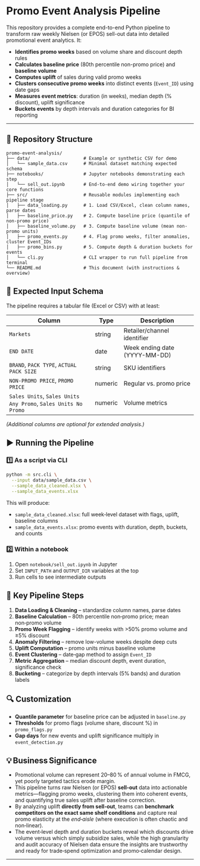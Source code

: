 # Promo Event Analysis Pipeline

This repository provides a complete end-to-end Python pipeline to transform raw weekly Nielsen (or EPOS) sell-out data into detailed promotional event analytics. It:

* **Identifies promo weeks** based on volume share and discount depth rules
* **Calculates baseline price** (80th percentile non-promo price) and **baseline volume**
* **Computes uplift** of sales during valid promo weeks
* **Clusters consecutive promo weeks** into distinct events (`Event_ID`) using date gaps
* **Measures event metrics**: duration (in weeks), median depth (% discount), uplift significance
* **Buckets events** by depth intervals and duration categories for BI reporting

---

## 📂 Repository Structure

```text
promo-event-analysis/
├── data/                    # Example or synthetic CSV for demo
│   └── sample_data.csv      # Minimal dataset matching expected schema
├── notebooks/               # Jupyter notebooks demonstrating each step
│   └── sell_out.ipynb       # End-to-end demo wiring together your core functions
├── src/                     # Reusable modules implementing each pipeline stage
│   ├── data_loading.py      # 1. Load CSV/Excel, clean column names, parse dates
│   ├── baseline_price.py    # 2. Compute baseline price (quantile of non-promo price)
│   ├── baseline_volume.py   # 3. Compute baseline volume (mean non-promo units)
│   ├── promo_events.py      # 4. Flag promo weeks, filter anomalies, cluster Event_IDs
│   ├── promo_bins.py        # 5. Compute depth & duration buckets for events
│   └── cli.py               # CLI wrapper to run full pipeline from terminal
└── README.md                # This document (with instructions & overview)
```

## 📝 Expected Input Schema

The pipeline requires a tabular file (Excel or CSV) with at least:

| Column                                                         | Type    | Description                   |
| -------------------------------------------------------------- | ------- | ----------------------------- |
| `Markets`                                                      | string  | Retailer/channel identifier   |
| `END DATE`                                                     | date    | Week ending date (YYYY-MM-DD) |
| `BRAND`, `PACK TYPE`, `ACTUAL PACK SIZE`                       | string  | SKU identifiers               |
| `NON-PROMO PRICE`, `PROMO PRICE`                               | numeric | Regular vs. promo price       |
| `Sales Units`, `Sales Units Any Promo`, `Sales Units No Promo` | numeric | Volume metrics                |

*(Additional columns are optional for extended analysis.)*

## ▶️ Running the Pipeline

### 1️⃣ As a script via CLI

```bash
python -m src.cli \
  --input data/sample_data.csv \
  --sample_data_cleaned.xlsx \
  --sample_data_events.xlsx
```

This will produce:

* `sample_data_cleaned.xlsx`: full week‑level dataset with flags, uplift, baseline columns
* `sample_data_events.xlsx`: promo events with duration, depth, buckets, and counts

### 2️⃣ Within a notebook

1. Open `notebook/sell_out.ipynb` in Jupyter
2. Set `INPUT_PATH` and `OUTPUT_DIR` variables at the top
3. Run cells to see intermediate outputs 

## 🧩 Key Pipeline Steps

1. **Data Loading & Cleaning** – standardize column names, parse dates
2. **Baseline Calculation** – 80th percentile non‑promo price; mean non‑promo volume
3. **Promo Week Flagging** – identify weeks with >50% promo volume and ≥5% discount
4. **Anomaly Filtering** – remove low-volume weeks despite deep cuts
5. **Uplift Computation** – promo units minus baseline volume
6. **Event Clustering** – date‑gap method to assign `Event_ID`
7. **Metric Aggregation** – median discount depth, event duration, significance check
8. **Bucketing** – categorize by depth intervals (5% bands) and duration labels

## 🔍 Customization

* **Quantile parameter** for baseline price can be adjusted in `baseline.py`
* **Thresholds** for promo flags (volume share, discount %) in `promo_flags.py`
* **Gap days** for new events and uplift significance multiply in `event_detection.py`

## 💡 Business Significance
* Promotional volume can represent 20–80 % of annual volume in FMCG, yet poorly targeted tactics erode margin.
* This pipeline turns raw Nielsen (or EPOS) **sell‑out** data into actionable metrics—flagging promo weeks, clustering them into coherent events, and quantifying true sales uplift after baseline correction.
* By analyzing uplift **directly from sell‑out**, teams can **benchmark competitors on the exact same shelf conditions** and capture real promo elasticity at the *end‑aisle* (where execution is often chaotic and non‑linear).
* The event‑level depth and duration buckets reveal which discounts drive volume versus which simply subsidize sales, while the high granularity and audit accuracy of Nielsen data ensure the insights are trustworthy and ready for trade‑spend optimization and promo‑calendar design.

---

